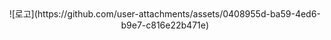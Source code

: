 <div align="center">
![로고](https://github.com/user-attachments/assets/0408955d-ba59-4ed6-b9e7-c816e22b471e)

</div>
